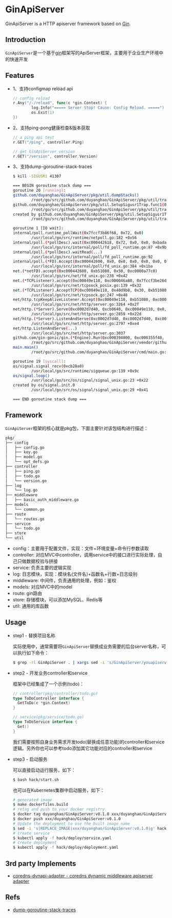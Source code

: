 GinApiServer
===================

GinApiServer is a HTTP apiserver framework based on [Gin](https://github.com/gin-gonic/gin).

## Introduction

`GinApiServer`是一个基于[gin](https://github.com/gin-gonic/gin)框架写的ApiServer框架，主要用于企业生产环境中的快速开发

## Features

* 1、支持configmap reload api
  ```go
  // config reload
  r.Any("/-/reload", func(c *gin.Context) {
          log.Info("===== Server Stop! Cause: Config Reload. =====")
          os.Exit(1)
  })
  ```

* 2、支持ping-pong健康检查&版本获取
  ```go
  // a ping api test
  r.GET("/ping", controller.Ping)
  
  // get GinApiServer version
  r.GET("/version", controller.Version)
  ```

* 3、支持dump-goroutine-stack-traces
  ```bash
  $ kill -SIGUSR1 41307
  
  === BEGIN goroutine stack dump ===
  goroutine 20 [running]:
  github.com/duyanghao/GinApiServer/pkg/util.dumpStacks()
          /root/go/src/github.com/duyanghao/GinApiServer/pkg/util/trap.go:23 +0x6d
  github.com/duyanghao/GinApiServer/pkg/util.SetupSigusr1Trap.func1(0xc000332240)
          /root/go/src/github.com/duyanghao/GinApiServer/pkg/util/trap.go:16 +0x34
  created by github.com/duyanghao/GinApiServer/pkg/util.SetupSigusr1Trap
          /root/go/src/github.com/duyanghao/GinApiServer/pkg/util/trap.go:14 +0xab
  
  goroutine 1 [IO wait]:
  internal/poll.runtime_pollWait(0x7fccf3b86f68, 0x72, 0x0)
          /usr/local/go/src/runtime/netpoll.go:182 +0x56
  internal/poll.(*pollDesc).wait(0xc000442618, 0x72, 0x0, 0x0, 0xbadadd)
          /usr/local/go/src/internal/poll/fd_poll_runtime.go:87 +0x9b
  internal/poll.(*pollDesc).waitRead(...)
          /usr/local/go/src/internal/poll/fd_poll_runtime.go:92
  internal/poll.(*FD).Accept(0xc000442600, 0x0, 0x0, 0x0, 0x0, 0x0, 0x0, 0x0)
          /usr/local/go/src/internal/poll/fd_unix.go:384 +0x1ba
  net.(*netFD).accept(0xc000442600, 0xb51080, 0x50, 0xc0000a77c0)
          /usr/local/go/src/net/fd_unix.go:238 +0x42
  net.(*TCPListener).accept(0xc00049e110, 0xc000046a80, 0x7fccf3be26d0, 0xc000000180)
          /usr/local/go/src/net/tcpsock_posix.go:139 +0x32
  net.(*TCPListener).AcceptTCP(0xc00049e110, 0x40d9b8, 0x30, 0xb51080)
          /usr/local/go/src/net/tcpsock.go:247 +0x48
  net/http.tcpKeepAliveListener.Accept(0xc00049e110, 0xb51080, 0xc0002d0e70, 0xadef20, 0x2294c70)
          /usr/local/go/src/net/http/server.go:3264 +0x2f
  net/http.(*Server).Serve(0xc0002d7d40, 0xcb8640, 0xc00049e110, 0x0, 0x0)
          /usr/local/go/src/net/http/server.go:2859 +0x22d
  net/http.(*Server).ListenAndServe(0xc0002d7d40, 0xc0002d7d40, 0xc000355ea8)
          /usr/local/go/src/net/http/server.go:2797 +0xe4
  net/http.ListenAndServe(...)
          /usr/local/go/src/net/http/server.go:3037
  github.com/gin-gonic/gin.(*Engine).Run(0xc000394000, 0xc000355f48, 0x1, 0x1, 0x0, 0x0)
          /root/go/src/github.com/duyanghao/GinApiServer/vendor/github.com/gin-gonic/gin/gin.go:294 +0x140
  main.main()
          /root/go/src/github.com/duyanghao/GinApiServer/cmd/main.go:22 +0x2c4
  
  goroutine 19 [syscall]:
  os/signal.signal_recv(0xcb28a0)
          /usr/local/go/src/runtime/sigqueue.go:139 +0x9c
  os/signal.loop()
          /usr/local/go/src/os/signal/signal_unix.go:23 +0x22
  created by os/signal.init.0
          /usr/local/go/src/os/signal/signal_unix.go:29 +0x41
  
  === END goroutine stack dump ===
  ```

## Framework

`GinApiServer`框架的核心就是pkg包，下面主要针对该包结构进行描述：

```bash
pkg/
├── config
│   ├── config.go
│   ├── key.go
│   ├── model.go
│   └── opt_defs.go
├── controller
│   ├── ping.go
│   ├── todo.go
│   └── version.go
├── log
│   └── log.go
├── middleware
│   ├── basic_auth_middleware.go
├── models
│   └── common.go
├── route
│   └── routes.go
├── service
│   └── todo.go
├── store
└── util
```

* config：主要用于配置文件，实现：文件+环境变量+命令行参数读取
* controller: 对应MVC中controller，调用service中的接口进行实际处理，自己只做数据校验与拼接
* service: 负责主要的逻辑实现
* log: 日志模块，实现：模块名(文件名)+函数名+行数+日志级别
* middleware: 中间件，负责通用的处理，例如：鉴权
* models: 对应MVC中的model
* route: gin路由
* store: 存储模块，可以添加MySQL、Redis等
* util: 通用的库函数

## Usage

* step1 - 替换项目名称

  实际使用中，通常需要将`GinApiServer`替换成业务需要的后台server名称，可以执行如下命令：

  ```bash
  $ grep -rl GinApiServer . | xargs sed -i 's/GinApiServer/youapiserver/g' 
  ```
  
* step2 - 开发业务controller和service

  框架中已经集成了一个示例(todo)：
  
  ```go
  // controller(pkg/controller/todo.go)
  type ToDoController interface {
  	GetToDo(c *gin.Context)
  }
  
  // service(pkg/service/todo.go)
  type ToDoService interface {
  	Get()
  }
  ```
  
  我们需要按照自身业务需求开发todo(替换成任意功能)的controller和service逻辑。另外你也可以参考todo添加其它功能对应的controller和service
   
* step3 - 启动服务  

  可以直接启动运行服务，如下：

  ```bash
  $ bash hack/start.sh
  ```
  
  也可以在Kubernetes集群中启动服务，如下：
  
  ```bash
  # generated image
  $ make dockerfiles.build
  # retag and push to your docker registry
  $ docker tag duyanghao/GinApiServer:v0.1.0 xxx/duyanghao/GinApiServer:v0.1.0
  $ docker push xxx/duyanghao/GinApiServer:v0.1.0
  # Update the deployment to use the built image name
  $ sed -i 's|REPLACE_IMAGE|xxx/duyanghao/GinApiServer:v0.1.0|g' hack/deploy/deployment.yaml
  # create service 
  $ kubectl apply -f hack/deploy/service.yaml
  # create deployment
  $ kubectl apply -f hack/deploy/deployment.yaml
  ```

## 3rd party Implements

* [coredns-dynapi-adapter - coredns dynamic middleware apiserver adapter](https://github.com/duyanghao/coredns-dynapi-adapter)

## Refs

* [dump-goroutine-stack-traces](https://colobu.com/2016/12/21/how-to-dump-goroutine-stack-traces/)
